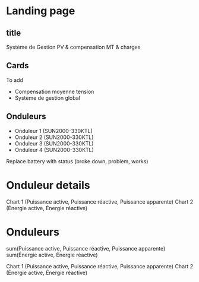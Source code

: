 # Landing page

## title

Système de Gestion PV & compensation MT & charges

## Cards

To add

- Compensation moyenne tension
- Système de gestion global

## Onduleurs

- Onduleur 1 (SUN2000-330KTL)
- Onduleur 2 (SUN2000-330KTL)
- Onduleur 3 (SUN2000-330KTL)
- Onduleur 4 (SUN2000-330KTL)

Replace battery with status (broke down, problem, works)

# Onduleur details

Chart 1 (Puissance active, Puissance réactive, Puissance apparente)
Chart 2 (Énergie active, Énergie réactive)

# Onduleurs

sum(Puissance active, Puissance réactive, Puissance apparente)
sum(Énergie active, Énergie réactive)

Chart 1 (Puissance active, Puissance réactive, Puissance apparente)
Chart 2 (Énergie active, Énergie réactive)
